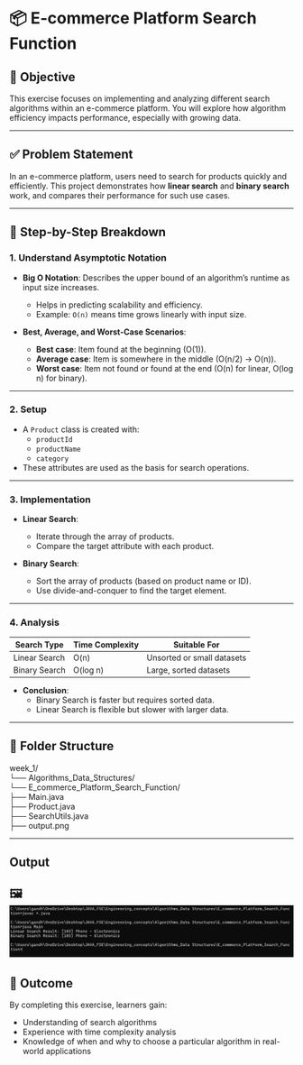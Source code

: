 # 📦 E-commerce Platform Search Function

## 🧠 Objective

This exercise focuses on implementing and analyzing different search algorithms within an e-commerce platform. You will explore how algorithm efficiency impacts performance, especially with growing data.

---

## ✅ Problem Statement

In an e-commerce platform, users need to search for products quickly and efficiently. This project demonstrates how **linear search** and **binary search** work, and compares their performance for such use cases.

---

## 🧮 Step-by-Step Breakdown

### 1. Understand Asymptotic Notation

- **Big O Notation**: Describes the upper bound of an algorithm’s runtime as input size increases.
  - Helps in predicting scalability and efficiency.
  - Example: `O(n)` means time grows linearly with input size.

- **Best, Average, and Worst-Case Scenarios**:
  - **Best case**: Item found at the beginning (O(1)).
  - **Average case**: Item is somewhere in the middle (O(n/2) → O(n)).
  - **Worst case**: Item not found or found at the end (O(n) for linear, O(log n) for binary).

---

### 2. Setup

- A `Product` class is created with:
  - `productId`
  - `productName`
  - `category`
- These attributes are used as the basis for search operations.

---

### 3. Implementation

- **Linear Search**:
  - Iterate through the array of products.
  - Compare the target attribute with each product.

- **Binary Search**:
  - Sort the array of products (based on product name or ID).
  - Use divide-and-conquer to find the target element.

---

### 4. Analysis

| Search Type     | Time Complexity | Suitable For               |
|----------------|------------------|-----------------------------|
| Linear Search   | O(n)             | Unsorted or small datasets  |
| Binary Search   | O(log n)         | Large, sorted datasets      |

- **Conclusion**:
  - Binary Search is faster but requires sorted data.
  - Linear Search is flexible but slower with larger data.

---

## 📌 Folder Structure

week_1/  
└── Algorithms_Data_Structures/  
└── E_commerce_Platform_Search_Function/  
├── Main.java  
├── Product.java  
├── SearchUtils.java  
├── output.png  


---
##  Output

🖼️ ![Sample Output](./output.png)
---
## 🚀 Outcome

By completing this exercise, learners gain:

- Understanding of search algorithms
- Experience with time complexity analysis
- Knowledge of when and why to choose a particular algorithm in real-world applications
